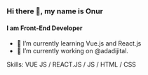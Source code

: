 ### Hi there 👋, my name is Onur
#### I am Front-End Developer
- 🌱 I’m currently learning Vue.js and React.js
- 🔭 I’m currently working on @adadijital. 

Skills: VUE JS  / REACT.JS / JS / HTML / CSS

<!--
**Onurlulardan/Onurlulardan** is a ✨ _special_ ✨ repository because its `README.md` (this file) appears on your GitHub profile.

Here are some ideas to get you started:

- 🔭 I’m currently working on ...
- 🌱 I’m currently learning ...
- 👯 I’m looking to collaborate on ...
- 🤔 I’m looking for help with ...
- 💬 Ask me about ...
- 📫 How to reach me: ...
- 😄 Pronouns: ...
- ⚡ Fun fact: ...
-->
